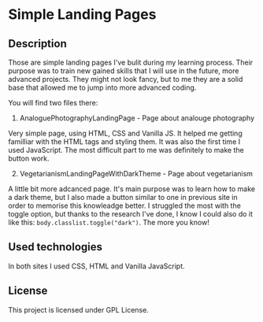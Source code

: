 # Simple Landing Pages

## Description
Those are simple landing pages I've bulit during my learning process. Their purpose was to train new gained skills that I will use in the future, more advanced projects. They might not look fancy, but to me they are a solid base that allowed me to jump into more advanced coding.

You will find two files there: 

1. AnaloguePhotographyLandingPage - Page about analouge photography 

Very simple page, using HTML, CSS and Vanilla JS. It helped me getting familliar with the HTML tags and styling them. It was also the first time I used JavaScript. The most difficult part to me was definitely to make the button work.

2. VegetarianismLandingPageWithDarkTheme - Page about vegetarianism 

A little bit more adcanced page. It's main purpose was to learn how to make a dark theme, but I also made a button similar to one in previous site  in order to memorise this knowleadge better. I struggled the most with the toggle option, but thanks to the research I've done, I know I could also do it like this: ```body.classlist.toggle("dark")```. The more you know!

## Used technologies

In both sites I used CSS, HTML and Vanilla JavaScript. 

## License 

This project is licensed under GPL License. 
